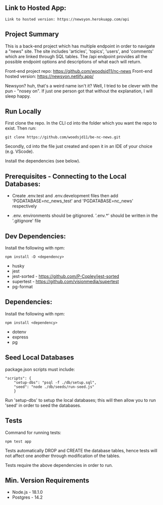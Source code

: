 ## Link to Hosted App:

```
Link to hosted version: https://newsyon.herokuapp.com/api

```

## Project Summary

This is a back-end project which has multiple endpoint in order to navigate a "news" site. The site includes 'articles', 'topics', 'users', and 'comments' which are linked through SQL tables. The /api endpoint provides all the possible endpoint options and descriptions of what each will return.

Front-end project repo: https://github.com/woodsjd11/nc-news
Front-end hosted version: https://newsyon.netlify.app/

Newsyon? huh, that's a weird name isn't it? Well, I tried to be clever with the pun - "nosey on". If just one person got that without the explanation, I will sleep happy.

## Run Locally

First clone the repo. In the CLI cd into the folder which you want the repo to exist. Then run:

```
git clone https://github.com/woodsjd11/be-nc-news.git

```
Secondly, cd into the file just created and open it in an IDE of your choice (e.g. VScode).

Install the dependencies (see below).
## Prerequisites - Connecting to the Local Databases:

- Create .env.test and .env.development files then add 'PGDATABASE=nc_news_test' and 'PGDATABASE=nc_news' respectively

- .env. environments should be gitignored. '.env.\*' should be written in the '.gitignore' file

## Dev Dependencies:

Install the following with npm:

```
npm install -D <dependency>
```

- husky
- jest
- jest-sorted - https://github.com/P-Copley/jest-sorted
- supertest - https://github.com/visionmedia/supertest
- pg-format

## Dependencies:

Install the following with npm:

```
npm install <dependency>
```

- dotenv
- express
- pg

## Seed Local Databases

package.json scripts must include:

```
"scripts": {
    "setup-dbs": "psql -f ./db/setup.sql",
    "seed": "node ./db/seeds/run-seed.js"
    }
```

Run 'setup-dbs' to setup the local databases; this will then allow you to run 'seed' in order to seed the databases.

## Tests

Command for running tests:

```
npm test app
```

Tests automatically DROP and CREATE the database tables, hence tests will not affect one another through modification of the tables.

Tests require the above dependencies in order to run.

## Min. Version Requirements

- Node.js - 18.1.0
- Postgres - 14.2
